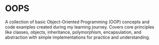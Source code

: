# OOPS
 A collection of basic Object-Oriented Programming (OOP) concepts and code examples created during my learning journey. Covers core principles like classes, objects, inheritance, polymorphism, encapsulation, and abstraction with simple implementations for practice and understanding.
